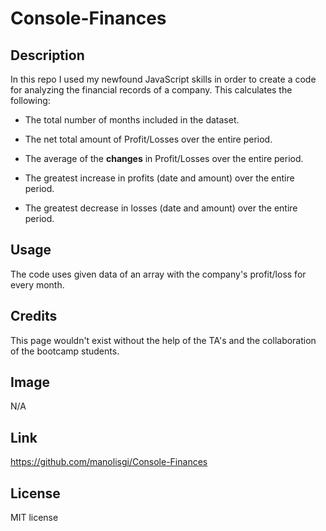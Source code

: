 # Console-Finances

## Description 

In this repo I used my newfound JavaScript skills in order to create a code for analyzing the financial records of a company. This calculates the following:

* The total number of months included in the dataset.

* The net total amount of Profit/Losses over the entire period.

* The average of the **changes** in Profit/Losses over the entire period.
 
* The greatest increase in profits (date and amount) over the entire period.

* The greatest decrease in losses (date and amount) over the entire period.

## Usage 

The code uses given data of an array with the company's profit/loss for every month.


## Credits

This page wouldn't exist without the help of the TA's and the collaboration of the bootcamp students.

## Image

N/A

## Link

https://github.com/manolisgi/Console-Finances

## License

MIT license




